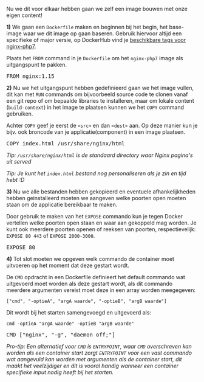 Nu we dit voor elkaar hebben gaan we zelf een image bouwen met onze eigen content!

**1)** We gaan een `Dockerfile` maken en beginnen bij het begin, het base-image waar we dit image op gaan baseren. Gebruik hiervoor altijd een specifieke of major versie, op DockerHub vind je [beschikbare tags voor nginx-php7](https://hub.docker.com/r/skiychan/nginx-php7).

Plaats het `FROM` command in je `Dockerfile` om het `nginx-php7` image als uitgangspunt te pakken.

<pre class="file" data-filename="Dockerfile" data-target="replace">
FROM nginx:1.15
</pre>

**2)** Nu we het uitgangspunt hebben gedefinieerd gaan we het image vullen, dit kan met `RUN` commands om bijvoorbeeld source code te clonen vanaf een git repo of om bepaalde libraries te installeren, maar om lokale content (`build-context`) in het image te plaatsen kunnen we het `COPY` command gebruiken. 

Achter `COPY` geef je eerst de `<src>` en dan `<dest>` aan. Op deze manier kun je bijv. ook broncode van je applicatie(component) in een image plaatsen.

<pre class="file" data-filename="Dockerfile" data-target="append">
COPY index.html /usr/share/nginx/html
</pre>

*Tip: `/usr/share/nginx/html` is de standaard directory waar Nginx pagina's uit served*

*Tip: Je kunt het `index.html` bestand nog personaliseren als je zin en tijd hebt :D*

**3)** Nu we alle bestanden hebben gekopieerd en eventuele afhankelijkheden hebben geinstalleerd moeten we aangeven welke poorten open moeten staan om de applicatie bereikbaar te maken.

Door gebruik te maken van het `EXPOSE` commando kun je tegen Docker vertellen welke poorten open staan en waar aan gekoppeld mag worden. Je kunt ook meerdere poorten openen of reeksen van poorten, respectievelijk: `EXPOSE 80 443` of `EXPOSE 2000-3000`.

<pre class="file" data-filename="Dockerfile" data-target="append">
EXPOSE 80
</pre>

**4)** Tot slot moeten we opgeven welk commando de container moet uitvoeren op het moment dat deze gestart wordt. 

De `CMD` opdracht in een Dockerfile definieert het default commando wat uitgevoerd moet worden als deze gestart wordt, als dit commando meerdere argumenten vereist moet deze in een array worden meegegeven: 

`["cmd", "-optieA", "argA waarde", "-optieB", "argB waarde"]`

Dit wordt bij het starten samengevoegd en uitgevoerd als:

`cmd -optieA "argA waarde" -optieB "argB waarde"`

<pre class="file" data-filename="Dockerfile" data-target="append">
CMD ["nginx", "-g", "daemon off;"]
</pre>

*Pro-tip: Een alternatief voor `CMD` is `ENTRYPOINT`, waar `CMD` overschreven kan worden als een container start zorgt `ENTRYPOINT` voor een vast commando wat aangevuld kan worden met argumenten als de container start, dit maakt het veelzijdiger en dit is vooral handig wanneer een container specifieke input nodig heeft bij het starten.*
